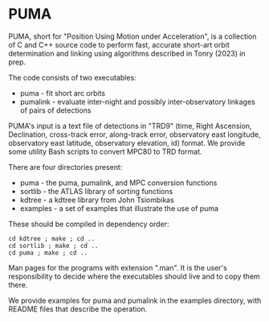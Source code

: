 # PUMA
PUMA, short for "Position Using Motion under Acceleration", is a collection of C and C++ source code to perform fast, accurate short-art orbit determination and linking using algorithms described in Tonry (2023) in prep.

The code consists of two executables:

* puma - fit short arc orbits
* pumalink - evaluate inter-night and possibly inter-observatory linkages of pairs of detections

PUMA's input is a text file of detections in "TRD9" (time, Right Ascension, Declination, cross-track error, along-track error, observatory east longitude, observatory east latitude, observatory elevation, id) format.  We provide some utility Bash scripts to convert MPC80 to TRD format.

There are four directories present:

* puma - the puma, pumalink, and MPC conversion functions
* sortlib - the ATLAS library of sorting functions
* kdtree - a kdtree library from John Tsiombikas
* examples - a set of examples that illustrate the use of puma

These should be compiled in dependency order:

    cd kdtree ; make ; cd ..
    cd sortlib ; make ; cd ..
    cd puma ; make ; cd ..

Man pages for the programs with extension ".man".  It is the user's
responsibility to decide where the executables should live and to
copy them there.

We provide examples for puma and pumalink in the examples directory,
with README files that describe the operation.

